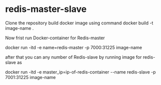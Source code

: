 # redis-master-slave
Clone the repository
build docker image using command  docker build -t image-name .

Now frist run Docker-container for   Redis-master

docker run -itd -e name=redis-master -p 7000:31225  image-name

after that you can any number of Redis-slave by running image for redis-slave as

docker run -itd -e master_ip=ip-of-redis-container --name redis-slave -p 7001:31225 image-name
